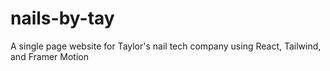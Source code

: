 # nails-by-tay
 A single page website for Taylor's nail tech company using React, Tailwind, and Framer Motion
